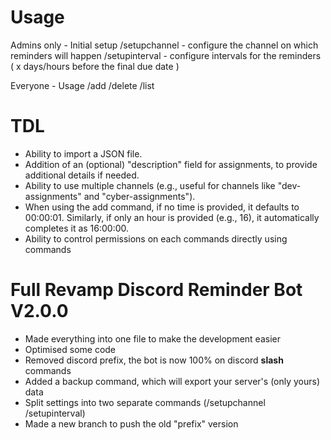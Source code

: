 # Usage
Admins only - Initial setup
/setupchannel - configure the channel on which reminders will happen
/setupinterval - configure intervals for the reminders ( x days/hours before the final due date )

Everyone - Usage
/add
/delete
/list

# TDL
* Ability to import a JSON file.
* Addition of an (optional) "description" field for assignments, to provide additional details if needed.
* Ability to use multiple channels (e.g., useful for channels like "dev-assignments" and "cyber-assignments").
* When using the add command, if no time is provided, it defaults to 00:00:01. Similarly, if only an hour is provided (e.g., 16), it automatically completes it as 16:00:00.
* Ability to control permissions on each commands directly using commands

# Full Revamp Discord Reminder Bot V2.0.0
- Made everything into one file to make the development easier
- Optimised some code
- Removed discord prefix, the bot is now 100% on discord **slash** commands
- Added a backup command, which will export your server's (only yours) data
- Split settings into two separate commands (/setupchannel /setupinterval)
- Made a new branch to push the old "prefix" version

